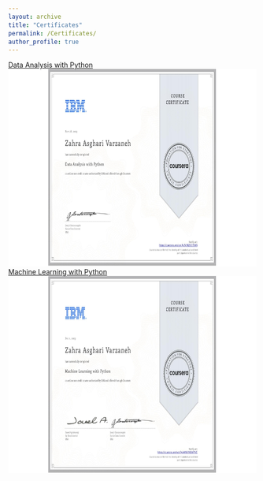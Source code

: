 ```yaml
---
layout: archive
title: "Certificates"
permalink: /Certificates/
author_profile: true
---
```

<a href="https://www.coursera.org/account/accomplishments/verify/5J9RZFLT75NN">Data Analysis with Python</a>
<br/><img src='/images/DA.jpeg' width="1000" height="400">
<a href="https://www.coursera.org/account/accomplishments/verify/A4NYYHDAFYVC">Machine Learning with Python</a>
<br/><img src='/images/ML.jpeg' width="1000" height="400">
